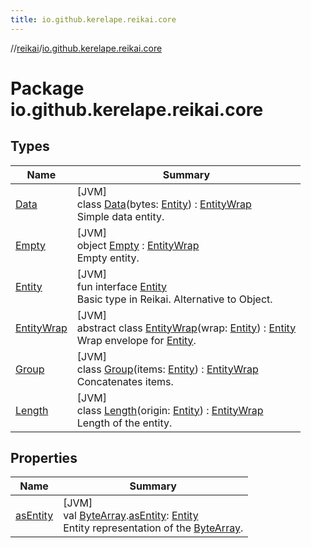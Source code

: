 ```yaml
---
title: io.github.kerelape.reikai.core
---
```

//[reikai](../../index.html)/[io.github.kerelape.reikai.core](index.html)



# Package io.github.kerelape.reikai.core



## Types


| Name | Summary |
|---|---|
| [Data](-data/index.html) | [JVM]<br>class [Data](-data/index.html)(bytes: [Entity](-entity/index.html)) : [EntityWrap](-entity-wrap/index.html)<br>Simple data entity. |
| [Empty](-empty/index.html) | [JVM]<br>object [Empty](-empty/index.html) : [EntityWrap](-entity-wrap/index.html)<br>Empty entity. |
| [Entity](-entity/index.html) | [JVM]<br>fun interface [Entity](-entity/index.html)<br>Basic type in Reikai. Alternative to Object. |
| [EntityWrap](-entity-wrap/index.html) | [JVM]<br>abstract class [EntityWrap](-entity-wrap/index.html)(wrap: [Entity](-entity/index.html)) : [Entity](-entity/index.html)<br>Wrap envelope for [Entity](-entity/index.html). |
| [Group](-group/index.html) | [JVM]<br>class [Group](-group/index.html)(items: [Entity](-entity/index.html)) : [EntityWrap](-entity-wrap/index.html)<br>Concatenates items. |
| [Length](-length/index.html) | [JVM]<br>class [Length](-length/index.html)(origin: [Entity](-entity/index.html)) : [EntityWrap](-entity-wrap/index.html)<br>Length of the entity. |


## Properties


| Name | Summary |
|---|---|
| [asEntity](as-entity.html) | [JVM]<br>val [ByteArray](https://kotlinlang.org/api/latest/jvm/stdlib/kotlin/-byte-array/index.html).[asEntity](as-entity.html): [Entity](-entity/index.html)<br>Entity representation of the [ByteArray](https://kotlinlang.org/api/latest/jvm/stdlib/kotlin/-byte-array/index.html). |

